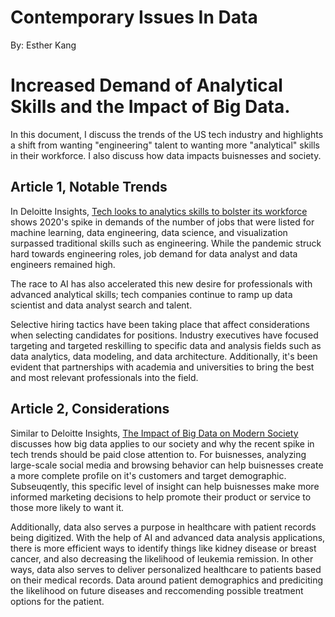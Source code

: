# Contemporary Issues In Data
By: Esther Kang

# Increased Demand of Analytical Skills and the Impact of Big Data.  
In this document, I discuss the trends of the US tech industry and highlights a shift from wanting "engineering" talent to wanting more "analytical" skills in their workforce. I also discuss how data impacts buisnesses and society. 
  

## Article 1, Notable Trends  
In Deloitte Insights, [Tech looks to analytics skills to bolster its workforce](https://www2.deloitte.com/us/en/insights/industry/technology/data-analytics-skills-shortage.html) shows 2020's spike in demands of the number of jobs that were listed for machine learning, data engineering, data science, and visualization surpassed traditional skills such as engineering. While the pandemic struck hard towards engineering roles, job demand for data analyst and data engineers remained high.  
  

The race to AI has also accelerated this new desire for professionals with advanced analytical skills; tech companies continue to ramp up data scientist and data analyst search and talent.  
  

Selective hiring tactics have been taking place that affect considerations when selecting candidates for positions. Industry executives have focused targeting and targeted reskilling to specific data and analysis fields such as data analytics, data modeling, and data architecture. Additionally, it's been evident that partnerships with academia and universities to bring the best and most relevant professionals into the field.  
  

## Article 2, Considerations  
Similar to Deloitte Insights, [The Impact of Big Data on Modern Society](https://www.getsmarter.com/blog/market-trends/the-impact-of-big-data-on-modern-society/) discusses how big data applies to our society and why the recent spike in tech trends should be paid close attention to. For buisnesses, analyzing large-scale social media and browsing behavior can help buisnesses create a more complete profile on it's customers and target demographic. Subseuqently, this specific level of insight can help buisnesses make more informed marketing decisions to help promote their product or service to those more likely to want it.  
  

Additionally, data also serves a purpose in healthcare with patient records being digitized. With the help of AI and advanced data analysis applications, there is more efficient ways to identify things like kidney disease or breast cancer, and also decreasing the likelihood of leukemia remission. In other ways, data also serves to deliver personalized healthcare to patients based on their medical records. Data around patient demographics and prediciting the likelihood on future diseases and reccomending possible treatment options for the patient.  

